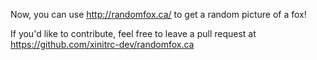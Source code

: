 Now, you can use http://randomfox.ca/ to get a random picture of a fox!

If you'd like to contribute, feel free to leave a pull request at https://github.com/xinitrc-dev/randomfox.ca
